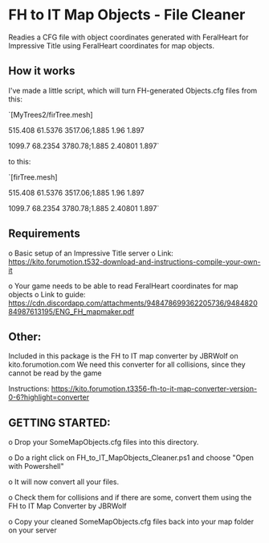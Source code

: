 # FH to IT Map Objects - File Cleaner
Readies a CFG file with object coordinates generated with FeralHeart for Impressive Title using FeralHeart coordinates for map objects.

## How it works
I've made a little script, which will turn FH-generated Objects.cfg files from this:

`[MyTrees2/firTree.mesh]

515.408 61.5376 3517.06;1.885 1.96 1.897

1099.7 68.2354 3780.78;1.885 2.40801 1.897`


 to this:
 
`[firTree.mesh]

515.408 61.5376 3517.06;1.885 1.96 1.897

1099.7 68.2354 3780.78;1.885 2.40801 1.897`

## Requirements
o Basic setup of an Impressive Title server
	o Link: https://kito.forumotion.t532-download-and-instructions-compile-your-own-it
	
o Your game needs to be able to read FeralHeart coordinates for map objects
	o Link to guide: https://cdn.discordapp.com/attachments/948478699362205736/948482084987613195/ENG_FH_mapmaker.pdf
  
  
## Other:
Included in this package is the FH to IT map converter by JBRWolf on kito.forumotion.com
We need this converter for all collisions, since they cannot be read by the game

Instructions: https://kito.forumotion.t3356-fh-to-it-map-converter-version-0-6?highlight=converter


## GETTING STARTED:
o Drop your SomeMapObjects.cfg files into this directory.

o Do a right click on FH_to_IT_MapObjects_Cleaner.ps1 and choose "Open with Powershell"

o It will now convert all your files. 

o Check them for collisions and if there are some, convert them using the FH to IT Map Converter by JBRWolf

o Copy your cleaned SomeMapObjects.cfg files back into your map folder on your server
